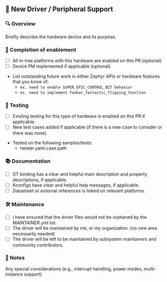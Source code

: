 ## 🧩 New Driver / Peripheral Support

### 🔍 Overview
Briefly describe the hardware device and its purpose.

### 📝 Completion of enablement
- [ ] All in-tree platforms with this hardware are enabled on this PR (optional)
- [ ] Device PM implemented if applicable (optional)
- List outstanding future work in either Zephyr APIs or hardware features that you know of:
  - `ex. need to enable SUPER_EPIC_CONTROL_BIT behavior`
  - `ex. need to implement foobar_fantastic_flipping_function`

### 🧪 Testing
- [ ] Existing testing for this type of hardware is enabled on this PR if applicable.
- [ ] New test cases added if applicable (if there is a new case to consider or there was none).
- Tested on the following samples/tests:
  - twister.yaml.case.path

### 📚 Documentation
- [ ] DT binding has a clear and helpful main description and property descriptions, if applicable.
- [ ] Kconfigs have clear and helpful help messages, if applicable.
- [ ] Datasheet or external references is linked on relevant platforms.

### 🛠️ Maintenance
- [ ] I have ensured that the driver files would not be orphaned by the MAINTAINER.yml list.
- [ ] The driver will be maintained by me, or my organization. (no new area necessarily needed)
- [ ] The driver will be left to be maintained by subsystem maintainers and community contributors.

### 🧵 Notes
Any special considerations (e.g., interrupt handling, power modes, multi-instance support)

